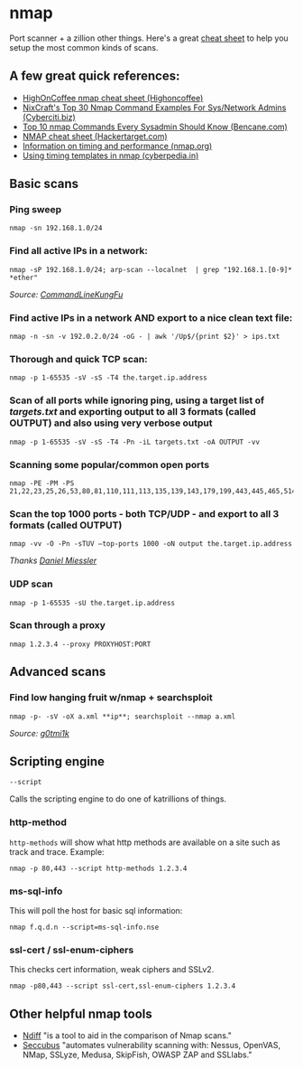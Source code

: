 # nmap
Port scanner + a zillion other things. Here's a great [cheat sheet](https://pentestlab.wordpress.com/2012/08/17/nmap-cheat-sheet/) to help you setup the most common kinds of scans.

## A few great quick references:
* [HighOnCoffee nmap cheat sheet (Highoncoffee)](https://highon.coffee/blog/nmap-cheat-sheet/)
* [NixCraft's Top 30 Nmap Command Examples For Sys/Network Admins (Cyberciti.biz)](https://www.cyberciti.biz/networking/nmap-command-examples-tutorials/)
* [Top 10 nmap Commands Every Sysadmin Should Know (Bencane.com)](http://bencane.com/2013/02/25/10-nmap-commands-every-sysadmin-should-know/)
* [NMAP cheat sheet (Hackertarget.com)](https://hackertarget.com/nmap-cheatsheet-a-quick-reference-guide/)
* [Information on timing and performance (nmap.org)](https://nmap.org/book/man-performance.html)
* [Using timing templates in nmap (cyberpedia.in)](http://cyberpedia.in/using-timing-templates-in-nmap/)

## Basic scans

### Ping sweep

    nmap -sn 192.168.1.0/24

### Find all active IPs in a network:

    nmap -sP 192.168.1.0/24; arp-scan --localnet  | grep "192.168.1.[0-9]* *ether"

*Source: [CommandLineKungFu](http://www.commandlinefu.com/commands/view/18230/find-all-active-ip-addresses-in-a-network)*

### Find active IPs in a network AND export to a nice clean text file:

	nmap -n -sn -v 192.0.2.0/24 -oG - | awk '/Up$/{print $2}' > ips.txt

### Thorough and quick TCP scan:

    nmap -p 1-65535 -sV -sS -T4 the.target.ip.address

### Scan of all ports while ignoring ping, using a target list of *targets.txt* and exporting output to all 3 formats (called OUTPUT) and also using very verbose output

	nmap -p 1-65535 -sV -sS -T4 -Pn -iL targets.txt -oA OUTPUT -vv

### Scanning some popular/common open ports
    nmap -PE -PM -PS 21,22,23,25,26,53,80,81,110,111,113,135,139,143,179,199,443,445,465,514,548,554,587,993,995

### Scan the top 1000 ports - both TCP/UDP - and export to all 3 formats (called OUTPUT)

	nmap -vv -O -Pn -sTUV –top-ports 1000 -oN output the.target.ip.address

*Thanks [Daniel Miessler](https://danielmiessler.com/blog/nmap-use-the-top-ports-option-for-both-tcp-and-udp-simultaneously/#gs.kgigV7M)*

### UDP scan

	nmap -p 1-65535 -sU the.target.ip.address


### Scan through a proxy

    nmap 1.2.3.4 --proxy PROXYHOST:PORT

## Advanced scans

### Find low hanging fruit w/nmap + searchsploit

	nmap -p- -sV -oX a.xml **ip**; searchsploit --nmap a.xml

*Source: [g0tmi1k](https://twitter.com/g0tmi1k/status/793844870481846272)*


## Scripting engine

`--script`

Calls the scripting engine to do one of katrillions of things.

### http-method

`http-methods`
will show what http methods are available on a site such as track and trace.  Example:

    nmap -p 80,443 --script http-methods 1.2.3.4

### ms-sql-info

This will poll the host for basic sql information:

    nmap f.q.d.n --script=ms-sql-info.nse

### ssl-cert / ssl-enum-ciphers    

 This checks cert information, weak ciphers and SSLv2.

    nmap -p80,443 --script ssl-cert,ssl-enum-ciphers 1.2.3.4

## Other helpful nmap tools

* [Ndiff](https://nmap.org/ndiff/) "is a tool to aid in the comparison of Nmap scans."
* [Seccubus](https://www.seccubus.com/) "automates vulnerability scanning with: Nessus, OpenVAS, NMap, SSLyze, Medusa, SkipFish, OWASP ZAP and SSLlabs."
